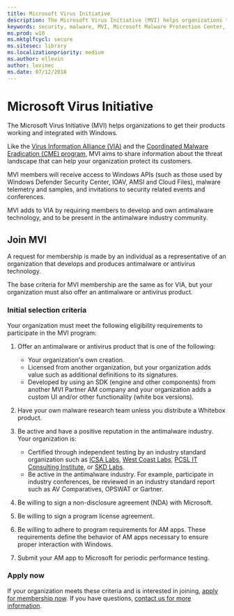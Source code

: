 ```yaml
---
title: Microsoft Virus Initiative
description: The Microsoft Virus Initiative (MVI) helps organizations that make antivirus or antimalware products integrate with Windows and share antimalware telemetry data with Microsoft.
keywords: security, malware, MVI, Microsoft Malware Protection Center, MMPC, alliances, WDSI
ms.prod: w10
ms.mktglfcycl: secure
ms.sitesec: library
ms.localizationpriority: medium
ms.author: ellevin
author: levinec
ms.date: 07/12/2018
---
```


# Microsoft Virus Initiative

The Microsoft Virus Initiative (MVI) helps organizations to get their products working and integrated with Windows.

Like the [Virus Information Alliance (VIA)](virus-information-alliance-criteria.md) and the [Coordinated Malware Eradication (CME) program](coordinated-malware-eradication.md), MVI aims to share information about the threat landscape that can help your organization protect its customers.

MVI members will receive access to Windows APIs (such as those used by Windows Defender Security Center, IOAV, AMSI and Cloud Files), malware telemetry and samples, and invitations to security related events and conferences.

MVI adds to VIA by requiring members to develop and own antimalware technology, and to be present in the antimalware industry community.

## Join MVI

A request for membership is made by an individual as a representative of an organization that develops and produces antimalware or antivirus technology.

The base criteria for MVI membership are the same as for VIA, but your organization must also offer an antimalware or antivirus product.

### Initial selection criteria

Your organization must meet the following eligibility requirements to participate in the MVI program:

1. Offer an antimalware or antivirus product that is one of the following:

   * Your organization's own creation.
   * Licensed from another organization, but your organization adds value such as additional definitions to its signatures.
   * Developed by using an SDK (engine and other components) from another MVI Partner AM company and your organization adds a custom UI and/or other functionality (white box versions).

2. Have your own malware research team unless you distribute a Whitebox product.

3. Be active and have a positive reputation in the antimalware industry. Your organization is:

   * Certified through independent testing by an industry standard organization such as [ICSA Labs](https://www.icsalabs.com/), [West Coast Labs](http://www.westcoastlabs.com/), [PCSL IT Consulting Institute](https://www.pitci.net/), or [SKD Labs](http://www.skdlabs.com/html/english/).
   * Be active in the antimalware industry. For example, participate in industry conferences, be reviewed in an industry standard report such as AV Comparatives, OPSWAT or Gartner.

4. Be willing to sign a non-disclosure agreement (NDA) with Microsoft.

5. Be willing to sign a program license agreement.

6. Be willing to adhere to program requirements for AM apps. These requirements define the behavior of AM apps necessary to ensure proper interaction with Windows.

7. Submit your AM app to Microsoft for periodic performance testing.

### Apply now

If your organization meets these criteria and is interested in joining, [apply for membership now](https://www.microsoft.com/en-us/wdsi/alliances/apply-alliance-membership). If you have questions, [contact us for more information](https://www.microsoft.com/en-us/wdsi/alliances/collaboration-inquiry).